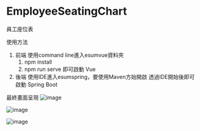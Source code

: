 # EmployeeSeatingChart
員工座位表

使用方法
1. 前端
   使用command line進入esumvue資料夾
     1. npm install
     2. npm run serve
   即可啟動 Vue
2. 後端
   使用IDE進入esumspring，要使用Maven方始開啟
   透過IDE開始後即可啟動 Spring Boot

最終畫面呈現
![image](https://github.com/s17113230/ESumPretraing/assets/44081325/6c25c1f0-4343-4db7-84c5-5c1b21679151)

![image](https://github.com/s17113230/ESumPretraing/assets/44081325/8e6e3d99-a542-448e-ae76-c794562fc06a)

![image](https://github.com/s17113230/ESumPretraing/assets/44081325/3d10dd40-d750-4a81-8869-b37a68e57b10)
